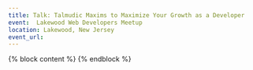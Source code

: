 ```yaml
---
title: Talk: Talmudic Maxims to Maximize Your Growth as a Developer
event:  Lakewood Web Developers Meetup
location: Lakewood, New Jersey
event_url: 
---
```

{% block content %}
{% endblock %}